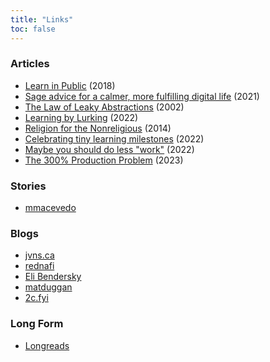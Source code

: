 ```yaml
---
title: "Links"
toc: false
---
```


### Articles
- [Learn in Public](https://www.swyx.io/learn-in-public) (2018)
- [Sage advice for a calmer, more fulfilling digital life](https://datagubbe.se/sage/) (2021)
- [The Law of Leaky Abstractions](https://www.joelonsoftware.com/2002/11/11/the-law-of-leaky-abstractions/) (2002)
- [Learning by Lurking](https://www.netmeister.org/blog/learning-by-lurking.html) (2022)
- [Religion for the Nonreligious](https://waitbutwhy.com/2014/10/religion-for-the-nonreligious.html) (2014)
- [Celebrating tiny learning milestones](https://jvns.ca/blog/2022/03/13/celebrate-tiny-learning-milestones/) (2022)
- [Maybe you should do less "work"](https://www.johnwhiles.com/posts/work) (2022)
- [The 300% Production Problem](https://leebriggs.co.uk/blog/2023/09/28/300_percent_problem) (2023)

### Stories

- [mmacevedo](https://qntm.org/mmacevedo)

### Blogs

- [jvns.ca](https://jvns.ca/)
- [rednafi](https://rednafi.com/about/)
- [Eli Bendersky](https://eli.thegreenplace.net/)
- [matduggan](https://matduggan.com/)
- [2c.fyi](https://2c.fyi/)

### Long Form
- [Longreads](https://longreads.com/)
